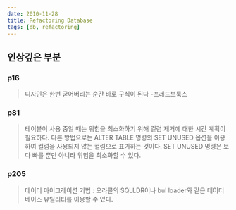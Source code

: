 ```yaml
---
date: 2010-11-28
title: Refactoring Database
tags: [db, refactoring]
---
```


## 인상깊은 부분


### p16
> 디자인은 한번 굳어버리는 순간 바로 구식이 된다 -프레드브룩스

### p81
> 테이블이 사용 중일 때는 위험을 최소화하기 위해 컬럼 제거에 대한 시간 계획이 필요하다. 다른 방법으로는 ALTER TABLE 명령의 SET UNUSED 옵션을 이용하여 컬럼을 사용되지 않는 컬럼으로 표기하는 것이다. SET UNUSED 명령은 보다 빠를 뿐만 아니라 위험을 최소화할 수 있다.

### p205
> 데이터 마이그레이션 기법 : 오라클의 SQLLDR이나 bul loader와 같은 데이터베이스 유틸리티를 이용할 수 있다.
